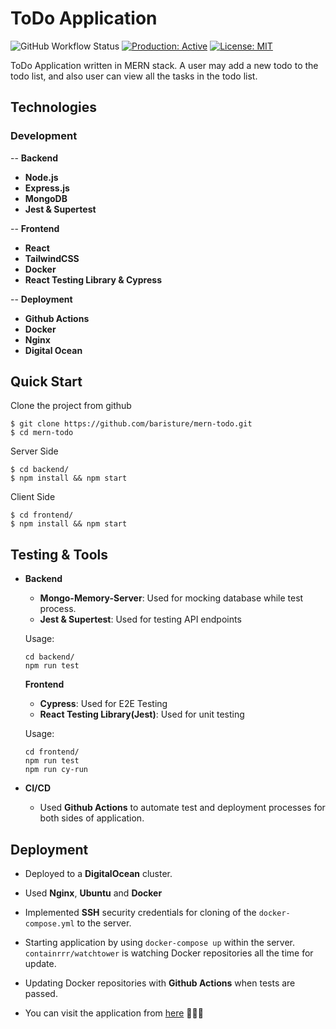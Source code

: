 # ToDo Application
![GitHub Workflow Status](https://img.shields.io/github/workflow/status/baristure/mern-todo/ToDo%20App%20CI)  [![Production: Active](https://img.shields.io/badge/deployment-here-brightgreen)](http://46.101.110.125)   [![License: MIT](https://img.shields.io/badge/License-MIT-green.svg)](https://opensource.org/licenses/MIT)
 
ToDo Application written in MERN stack. A user may add a new todo to the todo list, and also user can view all the tasks in the todo list.


## Technologies
###  Development
-- **Backend**
- **Node.js**
-  **Express.js**
- **MongoDB**
- **Jest & Supertest**

-- **Frontend**
-  **React**
- **TailwindCSS**
- **Docker**
 - **React Testing Library & Cypress**
 
-- **Deployment**
-  **Github Actions**
-  **Docker**
- **Nginx**
- **Digital Ocean**

## Quick Start
Clone the project from github
```
$ git clone https://github.com/baristure/mern-todo.git
$ cd mern-todo
```
Server Side
```
$ cd backend/
$ npm install && npm start
```
Client Side
```
$ cd frontend/
$ npm install && npm start
```
## Testing & Tools
-   **Backend**
    
    -   **Mongo-Memory-Server**: Used for mocking database while test process.
    -   **Jest & Supertest**: Used for testing API endpoints
    
    Usage:
    ```
    cd backend/  
    npm run test
    ```
      **Frontend**
    
    -   **Cypress**: Used for  E2E Testing
    -   **React Testing Library(Jest)**: Used for unit testing
    
    Usage:
    ```
    cd frontend/
    npm run test
    npm run cy-run
    ```
-   **CI/CD**
    -   Used  **Github Actions**   to automate test and deployment processes for both sides of application. 
## Deployment 

-   Deployed to a  **DigitalOcean**  cluster.
    
-   Used  **Nginx**,  **Ubuntu**  and  **Docker**
    
-   Implemented  **SSH**  security credentials for cloning of the `docker-compose.yml` to the server.
    
-   Starting application by using  `docker-compose up`  within the server. `containrrr/watchtower` is watching Docker repositories all the time for update.

- Updating Docker repositories with **Github Actions** when tests are passed.
    
-    You can visit the application from  [here](http://46.101.110.125) 🚀🚀🚀